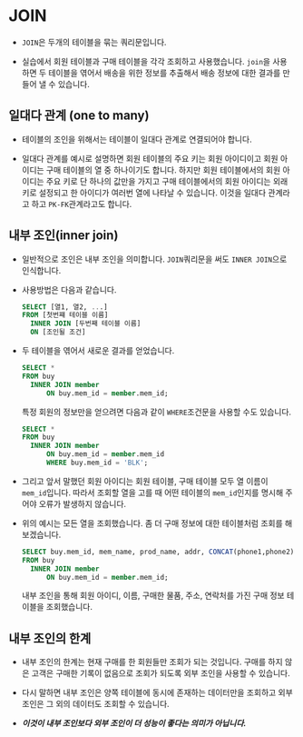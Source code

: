 # JOIN

- `JOIN`은 두개의 테이블을 묶는 쿼리문입니다.

- 실습에서 회원 테이블과 구매 테이블을 각각 조회하고 사용했습니다. `join`을 사용하면 두 테이블을 엮어서 배송을 위한 정보를 추출해서 배송 정보에 대한 결과를 만들어 낼 수 있습니다.

## 일대다 관계 (one to many)

- 테이블의 조인을 위해서는 테이블이 일대다 관계로 연결되어야 합니다.

- 일대다 관계를 예시로 설명하면 회원 테이블의 주요 키는 회원 아이디이고 회원 아이디는 구매 테이블의 열 중 하나이기도 합니다. 하지만 회원 테이블에서의 회원 아이디는 주요 키로 단 하나의 값만을 가지고 구매 테이블에서의 회원 아이디는 외래 키로 설정되고 한 아이디가 여러번 열에 나타날 수 있습니다. 이것을 일대다 관계라고 하고 `PK-FK`관계라고도 합니다.

## 내부 조인(inner join)

- 일반적으로 조인은 내부 조인을 의미합니다. `JOIN`쿼리문을 써도 `INNER JOIN`으로 인식합니다.

- 사용방법은 다음과 같습니다.

  ```SQL
  SELECT [열1, 열2, ...]
  FROM [첫번쨰 테이블 이름]
    INNER JOIN [두번째 테이블 이름]
    ON [조인될 조건]
  ```

- 두 테이블을 엮어서 새로운 결과를 얻었습니다.

  ```SQL
  SELECT *
  FROM buy
  	INNER JOIN member
        ON buy.mem_id = member.mem_id;
  ```

  특정 회원의 정보만을 얻으려면 다음과 같이 `WHERE`조건문을 사용할 수도 있습니다.

  ```SQL
  SELECT *
  FROM buy
  	INNER JOIN member
        ON buy.mem_id = member.mem_id
        WHERE buy.mem_id = 'BLK';
  ```

- 그리고 앞서 말했던 회원 아이디는 회원 테이블, 구매 테이블 모두 열 이름이 `mem_id`입니다. 따라서 조회할 열을 고를 때 어떤 테이블의 `mem_id`인지를 명시해 주어야 오류가 발생하지 않습니다.

- 위의 예시는 모든 열을 조회했습니다. 좀 더 구매 정보에 대한 테이블처럼 조회를 해보겠습니다.
  ```SQL
  SELECT buy.mem_id, mem_name, prod_name, addr, CONCAT(phone1,phone2) AS '연락처'
  FROM buy
  	INNER JOIN member
        ON buy.mem_id = member.mem_id;
  ```
  내부 조인을 통해 회원 아이디, 이름, 구매한 물품, 주소, 연락처를 가진 구매 정보 테이블을 조회했습니다.

## 내부 조인의 한계

- 내부 조인의 한계는 현재 구매를 한 회원들만 조회가 되는 것입니다. 구매를 하지 않은 고객은 구매한 기록이 없음으로 조회가 되도록 외부 조인을 사용할 수 있습니다.

- 다시 말하면 내부 조인은 양쪽 테이블에 동시에 존재하는 데이터만을 조회하고 외부 조인은 그 외의 데이터도 조회할 수 있습니다.

- **_이것이 내부 조인보다 외부 조인이 더 성능이 좋다는 의미가 아닙니다._**

